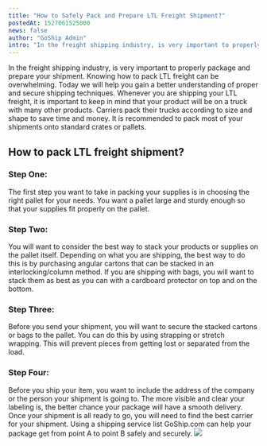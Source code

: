 ```yaml
---
title: "How to Safely Pack and Prepare LTL Freight Shipment?"
postedAt: 1527061525000
news: false
author: "GoShip Admin"
intro: "In the freight shipping industry, is very important to properly package and prepare your shipment. Knowing how to pack LTL freight can be overwhelming. Today we will help you gain a better understanding of proper and secure shipping techniques. Whenever you are shipping your LTL freight, it is important to keep in mind that your product will be on a truck with many other products. Carriers pack their trucks according to size and shape to save time and money. It is recommended to pack most of your shipments "
---
```

In the freight shipping industry, is very important to properly package and prepare your shipment. Knowing how to pack LTL freight can be overwhelming. Today we will help you gain a better understanding of proper and secure shipping techniques. Whenever you are shipping your LTL freight, it is important to keep in mind that your product will be on a truck with many other products. Carriers pack their trucks according to size and shape to save time and money. It is recommended to pack most of your shipments onto standard crates or pallets.

How to pack LTL freight shipment?
---------------------------------

### Step One:

The first step you want to take in packing your supplies is in choosing the right pallet for your needs. You want a pallet large and sturdy enough so that your supplies fit properly on the pallet.

### Step Two:

You will want to consider the best way to stack your products or supplies on the pallet itself. Depending on what you are shipping, the best way to do this is by purchasing angular cartons that can be stacked in an interlocking/column method. If you are shipping with bags, you will want to stack them as best as you can with a cardboard protector on top and on the bottom.

### Step Three:

Before you send your shipment, you will want to secure the stacked cartons or bags to the pallet. You can do this by using strapping or stretch wrapping. This will prevent pieces from getting lost or separated from the load.

### Step Four:

Before you ship your item, you want to include the address of the company or the person your shipment is going to. The more visible and clear your labeling is, the better chance your package will have a smooth delivery. Once your shipment is all ready to go, you will need to find the best carrier for your shipment. Using a shipping service list GoShip.com can help your package get from point A to point B safely and securely. [![](https://www.goship.com/wp-content/uploads/2021/02/1ace89b4-fe28-40ff-a2a7-4cddc60fc9ec.png)](https://www.goship.com/)
